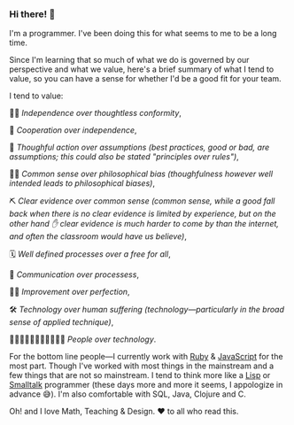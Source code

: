 ### Hi there! 👋

I'm a programmer. I've been doing this for what seems to me to be a long time.

Since I'm learning that so much of what we do is governed by our perspective and what we value, here's a brief summary of what I tend to value, so you can have a sense for whether I'd be a good fit for your team.

I tend to value:

🧗‍♀️ *Independence over thoughtless conformity*,

🤝 *Cooperation over independence*,

🤔 *Thoughful action over assumptions (best practices, good or bad, are assumptions; this could also be stated "principles over rules")*,

🤷‍♀️ *Common sense over philosophical bias (thoughfulness however well intended leads to philosophical biases)*,

⛏️ *Clear evidence over common sense (common sense, while a good fall back when there is no clear evidence is limited by experience, but on the other hand ✋ clear evidence is much harder to come by than the internet, and often the classroom would have us believe)*,

🗓️ *Well defined processes over a free for all*,

📣 *Communication over processess*,

🏋️‍♂️ *Improvement over perfection*,

🛠️ *Technology over human suffering (technology&mdash;particularly in the broad sense of applied technique)*,

🧍🏻‍♀️🧍🏿‍♂️👨🏼‍🦽💃🏽 *People over technology*.

For the bottom line people&mdash;I currently work with [Ruby](https://ruby-lang.org) & [JavaScript](https://javascript.info) for the most part. Though I've worked with most things in the mainstream and a few things that are not so mainstream. I tend to think more like a [Lisp](https://lisp-lang.org) or [Smalltalk](https://squeak.org) programmer (these days more and more it seems, I appologize in advance 😅).  I'm also comfortable with SQL, Java, Clojure and C.

Oh! and I love Math, Teaching & Design. ❤️ to all who read this.
